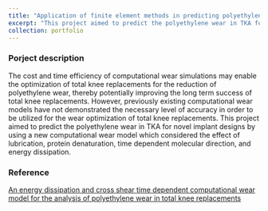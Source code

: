 ```yaml
---
title: "Application of finite element methods in predicting polyethylene wear in total knee arthroplasty "
excerpt: "This project aimed to predict the polyethylene wear in TKA for novel implant designs by using a new computational wear model which considered the effect of lubrication, protein denaturation, time dependent molecular direction, and energy dissipation.<br/><img src='/images/project-4/cover.png'>"
collection: portfolio
---
```

### Porject description
The cost and time efficiency of computational wear simulations may enable the optimization of total knee replacements for the reduction of polyethylene wear, thereby potentially improving the long term success of total knee replacements. However, previously existing computational wear models have not demonstrated the necessary level of accuracy in order to be utilized for the wear optimization of total knee replacements. This project aimed to predict the polyethylene wear in TKA for novel implant designs by using a new computational wear model which considered the effect of lubrication, protein denaturation, time dependent molecular direction, and energy dissipation.

### Reference
[An energy dissipation and cross shear time dependent computational wear model for the analysis of polyethylene wear in total knee replacements](https://www.sciencedirect.com/science/article/pii/S0021929013006441?via%3Dihub)

